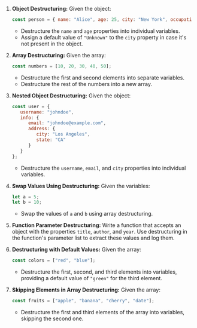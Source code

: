 
1. **Object Destructuring:**
   Given the object:
   ```javascript
   const person = { name: "Alice", age: 25, city: "New York", occupation: "Engineer" };
   ```
   - Destructure the `name` and `age` properties into individual variables.
   - Assign a default value of `"Unknown"` to the `city` property in case it's not present in the object.

2. **Array Destructuring:**
   Given the array:
   ```javascript
   const numbers = [10, 20, 30, 40, 50];
   ```
   - Destructure the first and second elements into separate variables.
   - Destructure the rest of the numbers into a new array.

3. **Nested Object Destructuring:**
   Given the object:
   ```javascript
   const user = { 
      username: "johndoe", 
      info: { 
         email: "johndoe@example.com", 
         address: { 
            city: "Los Angeles", 
            state: "CA" 
         } 
      }
   };
   ```
   - Destructure the `username`, `email`, and `city` properties into individual variables.

4. **Swap Values Using Destructuring:**
   Given the variables:
   ```javascript
   let a = 5;
   let b = 10;
   ```
   - Swap the values of `a` and `b` using array destructuring.

5. **Function Parameter Destructuring:**
   Write a function that accepts an object with the properties `title`, `author`, and `year`. Use destructuring in the function's parameter list to extract these values and log them.

6. **Destructuring with Default Values:**
   Given the array:
   ```javascript
   const colors = ["red", "blue"];
   ```
   - Destructure the first, second, and third elements into variables, providing a default value of `"green"` for the third element.

7. **Skipping Elements in Array Destructuring:**
   Given the array:
   ```javascript
   const fruits = ["apple", "banana", "cherry", "date"];
   ```
   - Destructure the first and third elements of the array into variables, skipping the second one.
